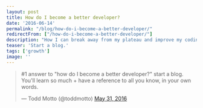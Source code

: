 ```yaml
---
layout: post
title: How do I become a better developer?
date: '2016-06-14'
permalink: "/blog/how-do-i-become-a-better-developer/"
redirectFrom: ["/how-do-i-become-a-better-developer/"]
description: "How I can break away from my plateau and improve my coding skills?"
teaser: 'Start a blog.'
tags: ['growth']
image: ''
---
```


<blockquote class="twitter-tweet" data-lang="en">
  <p lang="en" dir="ltr">#1 answer to "how do I become a better developer?" start a blog. You'll learn so much + have a reference to all you know, in your own words.</p>&mdash;
  Todd Motto (@toddmotto) <a href="https://twitter.com/toddmotto/status/737766510387662848">May 31, 2016</a>
</blockquote>
